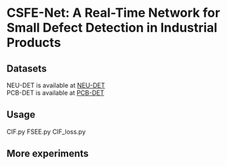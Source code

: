 # CSFE-Net: A Real-Time Network for Small Defect Detection in Industrial Products
## Datasets
NEU-DET is available at [NEU-DET](http://faculty.neu.edu.cn/songkechen/zh_CN/zdylm/263270/list/index.htm)  
PCB-DET is available at [PCB-DET](https://robotics.pkusz.edu.cn/resources/dataset/)
## Usage
CIF.py
FSEE.py
CIF_loss.py
## More experiments
